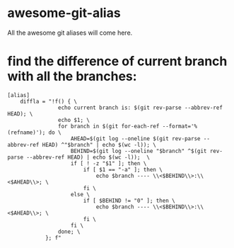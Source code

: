 # awesome-git-alias
All the awesome git aliases will come here.

# find the difference of current branch with all the branches:

    [alias]
        diffla = "!f() { \
                    echo current branch is: $(git rev-parse --abbrev-ref HEAD); \
					echo $1; \
                    for branch in $(git for-each-ref --format='%(refname)'); do \
                        AHEAD=$(git log --oneline $(git rev-parse --abbrev-ref HEAD) ^"$branch" | echo $(wc -l)); \
                        BEHIND=$(git log --oneline "$branch" ^$(git rev-parse --abbrev-ref HEAD) | echo $(wc -l));  \
						if [ ! -z "$1" ]; then \
							if [ $1 == "-a" ]; then \
								echo $branch ---- \\<$BEHIND\\>:\\<$AHEAD\\>; \
							fi \
                        else \
                            if [ $BEHIND != "0" ]; then \
                                echo $branch ---- \\<$BEHIND\\>:\\<$AHEAD\\>; \
                            fi \
                        fi \
                    done; \
                }; f"

